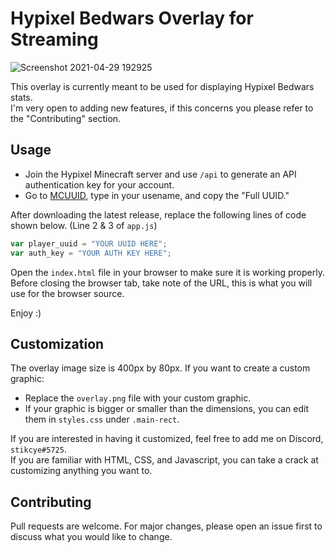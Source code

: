 # Hypixel Bedwars Overlay for Streaming

![Screenshot 2021-04-29 192925](https://user-images.githubusercontent.com/54906247/116634291-3e598080-a921-11eb-837c-74453fe494f8.png)

This overlay is currently meant to be used for displaying Hypixel Bedwars stats.  
I'm very open to adding new features, if this concerns you please refer to the "Contributing" section.

## Usage
- Join the Hypixel Minecraft server and use ```/api``` to generate an API authentication key for your account.  
- Go to [MCUUID](https://mcuuid.net/), type in your usename, and copy the "Full UUID."

After downloading the latest release, replace the following lines of code shown below. (Line 2 & 3 of ```app.js```)


```javascript
var player_uuid = "YOUR UUID HERE";
var auth_key = "YOUR AUTH KEY HERE";
```

Open the ```index.html``` file in your browser to make sure it is working properly.  
Before closing the browser tab, take note of the URL, this is what you will use for the browser source.

Enjoy :)

## Customization

The overlay image size is 400px by 80px. If you want to create a custom graphic:
- Replace the ```overlay.png``` file with your custom graphic. 
- If your graphic is bigger or smaller than the dimensions, you can edit them in ```styles.css``` under ```.main-rect```.  

If you are interested in having it customized, feel free to add me on Discord, ```stikcye#5725```.  
If you are familiar with HTML, CSS, and Javascript, you can take a crack at customizing anything you want to.


## Contributing
Pull requests are welcome. For major changes, please open an issue first to discuss what you would like to change.
